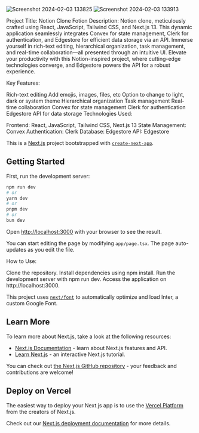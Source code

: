 
![Screenshot 2024-02-03 133825](https://github.com/larajmorningstar/notion_clone/assets/114085798/4feb1061-ac03-4d8e-a04a-375942175f54)
![Screenshot 2024-02-03 133913](https://github.com/larajmorningstar/notion_clone/assets/114085798/e3ceb857-d1c2-4283-bea0-ba47b7319af3)

Project Title: Notion Clone Fotion
Description:
Notion clone, meticulously crafted using React, JavaScript, Tailwind CSS, and Next.js 13. This dynamic application seamlessly integrates Convex for state management, Clerk for authentication, and Edgestore for efficient data storage via an API. Immerse yourself in rich-text editing, hierarchical organization, task management, and real-time collaboration—all presented through an intuitive UI. Elevate your productivity with this Notion-inspired project, where cutting-edge technologies converge, and Edgestore powers the API for a robust experience.

Key Features:

Rich-text editing
Add emojis, images, files, etc
Option to change to light, dark or system theme
Hierarchical organization
Task management
Real-time collaboration
Convex for state management
Clerk for authentication
Edgestore API for data storage
Technologies Used:

Frontend: React, JavaScript, Tailwind CSS, Next.js 13
State Management: Convex
Authentication: Clerk
Database: Edgestore
API: Edgestore

This is a [Next.js](https://nextjs.org/) project bootstrapped with [`create-next-app`](https://github.com/vercel/next.js/tree/canary/packages/create-next-app).

## Getting Started

First, run the development server:

```bash
npm run dev
# or
yarn dev
# or
pnpm dev
# or
bun dev
```

Open [http://localhost:3000](http://localhost:3000) with your browser to see the result.

You can start editing the page by modifying `app/page.tsx`. The page auto-updates as you edit the file.

How to Use:

Clone the repository.
Install dependencies using npm install.
Run the development server with npm run dev.
Access the application on http://localhost:3000.



This project uses [`next/font`](https://nextjs.org/docs/basic-features/font-optimization) to automatically optimize and load Inter, a custom Google Font.

## Learn More

To learn more about Next.js, take a look at the following resources:

- [Next.js Documentation](https://nextjs.org/docs) - learn about Next.js features and API.
- [Learn Next.js](https://nextjs.org/learn) - an interactive Next.js tutorial.

You can check out [the Next.js GitHub repository](https://github.com/vercel/next.js/) - your feedback and contributions are welcome!

## Deploy on Vercel

The easiest way to deploy your Next.js app is to use the [Vercel Platform](https://vercel.com/new?utm_medium=default-template&filter=next.js&utm_source=create-next-app&utm_campaign=create-next-app-readme) from the creators of Next.js.

Check out our [Next.js deployment documentation](https://nextjs.org/docs/deployment) for more details.
